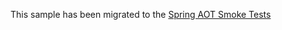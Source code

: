 This sample has been migrated to
the [Spring AOT Smoke Tests](https://github.com/spring-projects/spring-aot-smoke-tests/tree/main/security-method)

